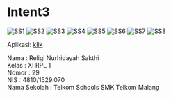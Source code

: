 # Intent3

![SS1](https://github.com/religins/Intent3/blob/master/Screenshot_2016-10-07-21-15-33%5B1%5D.png)
![SS2](https://github.com/religins/Intent3/blob/master/Screenshot_2016-10-07-21-15-38%5B1%5D.png)
![SS3](https://github.com/religins/Intent3/blob/master/Screenshot_2016-10-07-21-15-55%5B1%5D.png)
![SS4](https://github.com/religins/Intent3/blob/master/Screenshot_2016-10-07-21-16-17%5B1%5D.png)
![SS5](https://github.com/religins/Intent3/blob/master/Screenshot_2016-10-07-21-27-30%5B1%5D.png)
![SS6](https://github.com/religins/Intent3/blob/master/Screenshot_2016-10-07-21-27-50%5B1%5D.png)
![SS7](https://github.com/religins/Intent3/blob/master/Screenshot_2016-10-07-21-28-48%5B1%5D.png)
![SS8](https://github.com/religins/Intent3/blob/master/Screenshot_2016-10-07-21-28-53%5B1%5D.png)

Aplikasi: [klik](https://docs.google.com/uc?export=download&id=0B7oSPH8d9q3FVzJCeExLR0dYbTA)

Nama : Religi Nurhidayah Sakthi <br>
Kelas : XI RPL 1 <br>
Nomor : 29 <br>
NIS : 4810/1529.070 <br> 
Nama Sekolah : Telkom Schools SMK Telkom Malang
